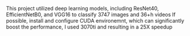 This project utilized deep learning models, including ResNet40, EfficientNetB0, and VGG16 to classify 3747 images and 36+h videos
If possible, install and configure CUDA environemnt, which can significantly boost the performance, I used 3070ti and resulting in a 25X speedup
